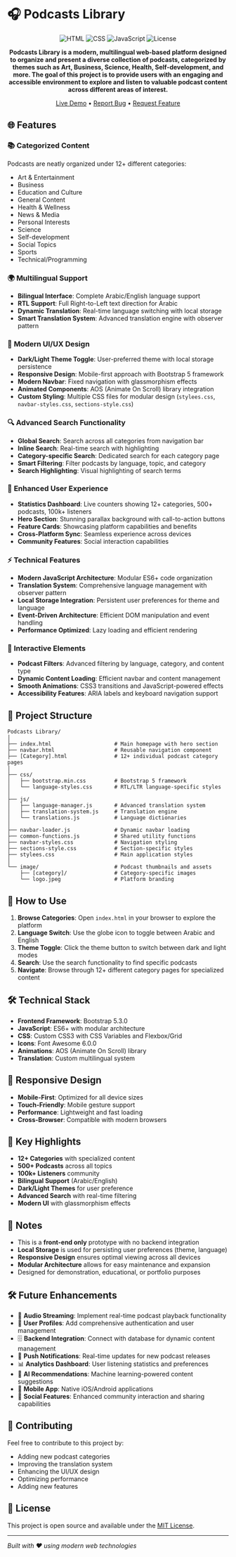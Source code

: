 # 🎧 Podcasts Library


<div align="center">

![HTML](https://img.shields.io/badge/HTML-40.9%25-orange.svg)
![CSS](https://img.shields.io/badge/CSS-38.4%25-blue.svg)
![JavaScript](https://img.shields.io/badge/JavaScript-20.7%25-yellow.svg)
![License](https://img.shields.io/badge/License-MIT-green.svg)

****Podcasts Library** is a modern, multilingual web-based platform designed to organize and present a diverse collection of podcasts, categorized by themes such as Art, Business, Science, Health, Self-development, and more. The goal of this project is to provide users with an engaging and accessible environment to explore and listen to valuable podcast content across different areas of interest.**

[Live Demo](https://elsefi.github.io/Podcasts-Library) • [Report Bug](https://github.com/ELSEFI/Podcasts-Library/issues) • [Request Feature](https://github.com/ELSEFI/Podcasts-Library/issues)

</div>


## 🌐 Features

### 📚 **Categorized Content**
Podcasts are neatly organized under 12+ different categories:
- Art & Entertainment
- Business
- Education and Culture
- General Content
- Health & Wellness
- News & Media
- Personal Interests
- Science
- Self-development
- Social Topics
- Sports
- Technical/Programming

### 🌍 **Multilingual Support**
- **Bilingual Interface**: Complete Arabic/English language support
- **RTL Support**: Full Right-to-Left text direction for Arabic
- **Dynamic Translation**: Real-time language switching with local storage
- **Smart Translation System**: Advanced translation engine with observer pattern

### 🎨 **Modern UI/UX Design**
- **Dark/Light Theme Toggle**: User-preferred theme with local storage persistence
- **Responsive Design**: Mobile-first approach with Bootstrap 5 framework
- **Modern Navbar**: Fixed navigation with glassmorphism effects
- **Animated Components**: AOS (Animate On Scroll) library integration
- **Custom Styling**: Multiple CSS files for modular design (`stylees.css`, `navbar-styles.css`, `sections-style.css`)

### 🔍 **Advanced Search Functionality**
- **Global Search**: Search across all categories from navigation bar
- **Inline Search**: Real-time search with highlighting
- **Category-specific Search**: Dedicated search for each category page
- **Smart Filtering**: Filter podcasts by language, topic, and category
- **Search Highlighting**: Visual highlighting of search terms

### 📱 **Enhanced User Experience**
- **Statistics Dashboard**: Live counters showing 12+ categories, 500+ podcasts, 100k+ listeners
- **Hero Section**: Stunning parallax background with call-to-action buttons
- **Feature Cards**: Showcasing platform capabilities and benefits
- **Cross-Platform Sync**: Seamless experience across devices
- **Community Features**: Social interaction capabilities

### ⚡ **Technical Features**
- **Modern JavaScript Architecture**: Modular ES6+ code organization
- **Translation System**: Comprehensive language management with observer pattern
- **Local Storage Integration**: Persistent user preferences for theme and language
- **Event-Driven Architecture**: Efficient DOM manipulation and event handling
- **Performance Optimized**: Lazy loading and efficient rendering

### 🎯 **Interactive Elements**
- **Podcast Filters**: Advanced filtering by language, category, and content type
- **Dynamic Content Loading**: Efficient navbar and content management
- **Smooth Animations**: CSS3 transitions and JavaScript-powered effects
- **Accessibility Features**: ARIA labels and keyboard navigation support

## 📁 Project Structure

```
Podcasts Library/
│
├── index.html                    # Main homepage with hero section
├── navbar.html                   # Reusable navigation component
├── [Category].html               # 12+ individual podcast category pages
│
├── css/
│   ├── bootstrap.min.css         # Bootstrap 5 framework
│   └── language-styles.css       # RTL/LTR language-specific styles
│
├── js/
│   ├── language-manager.js       # Advanced translation system
│   ├── translation-system.js     # Translation engine
│   └── translations.js           # Language dictionaries
│
├── navbar-loader.js              # Dynamic navbar loading
├── common-functions.js           # Shared utility functions
├── navbar-styles.css             # Navigation styling
├── sections-style.css            # Section-specific styles
├── stylees.css                   # Main application styles
│
└── image/                        # Podcast thumbnails and assets
    ├── [category]/               # Category-specific images
    └── logo.jpeg                 # Platform branding
```

## 🚀 How to Use

1. **Browse Categories**: Open `index.html` in your browser to explore the platform
2. **Language Switch**: Use the globe icon to toggle between Arabic and English
3. **Theme Toggle**: Click the theme button to switch between dark and light modes
4. **Search**: Use the search functionality to find specific podcasts
5. **Navigate**: Browse through 12+ different category pages for specialized content

## 🛠️ Technical Stack

- **Frontend Framework**: Bootstrap 5.3.0
- **JavaScript**: ES6+ with modular architecture
- **CSS**: Custom CSS3 with CSS Variables and Flexbox/Grid
- **Icons**: Font Awesome 6.0.0
- **Animations**: AOS (Animate On Scroll) library
- **Translation**: Custom multilingual system

## 📱 Responsive Design

- **Mobile-First**: Optimized for all device sizes
- **Touch-Friendly**: Mobile gesture support
- **Performance**: Lightweight and fast loading
- **Cross-Browser**: Compatible with modern browsers

## 🌟 Key Highlights

- **12+ Categories** with specialized content
- **500+ Podcasts** across all topics
- **100k+ Listeners** community
- **Bilingual Support** (Arabic/English)
- **Dark/Light Themes** for user preference
- **Advanced Search** with real-time filtering
- **Modern UI** with glassmorphism effects

## 📌 Notes

- This is a **front-end only** prototype with no backend integration
- **Local Storage** is used for persisting user preferences (theme, language)
- **Responsive Design** ensures optimal viewing across all devices
- **Modular Architecture** allows for easy maintenance and expansion
- Designed for demonstration, educational, or portfolio purposes

## 🛠️ Future Enhancements

- 🎵 **Audio Streaming**: Implement real-time podcast playback functionality
- 👤 **User Profiles**: Add comprehensive authentication and user management
- 🗄️ **Backend Integration**: Connect with database for dynamic content management
- 🔔 **Push Notifications**: Real-time updates for new podcast releases
- 📊 **Analytics Dashboard**: User listening statistics and preferences
- 🤖 **AI Recommendations**: Machine learning-powered content suggestions
- 📱 **Mobile App**: Native iOS/Android applications
- 🔗 **Social Features**: Enhanced community interaction and sharing capabilities

## 🤝 Contributing

Feel free to contribute to this project by:
- Adding new podcast categories
- Improving the translation system
- Enhancing the UI/UX design
- Optimizing performance
- Adding new features

## 📄 License

This project is open source and available under the [MIT License](LICENSE).

---

*Built with ❤️ using modern web technologies*
